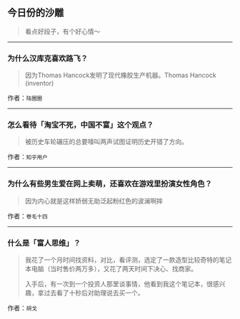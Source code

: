 ## 今日份的沙雕

> 看点好段子，有个好心情～


 
---

### 为什么汉库克喜欢路飞？

> 因为Thomas Hancock发明了现代橡胶生产机器。Thomas Hancock (inventor)


作者：`陆圈圈`

---

### 怎么看待「淘宝不死，中国不富」这个观点？

> 被历史车轮碾压的总要嚎叫两声试图证明历史开错了方向。


作者：`知乎用户`

---

### 为什么有些男生爱在网上卖萌，还喜欢在游戏里扮演女性角色？

> 因为内心就是这样娇弱无助泛起粉红色的波澜啊摔


作者：`卷毛十四`

---

### 什么是「富人思维」？

> 我花了一个月时间找资料，对比，看评测，选定了一款造型比较奇特的笔记本电脑（当时售价两万多），又花了两天时间下决心、找商家。
> 
> 入手后，有一次到一个投资人那里谈事情，他看到我这个笔记本，很感兴趣，拿过去看了十秒后对助理说去买一个。


作者：`胡戈`